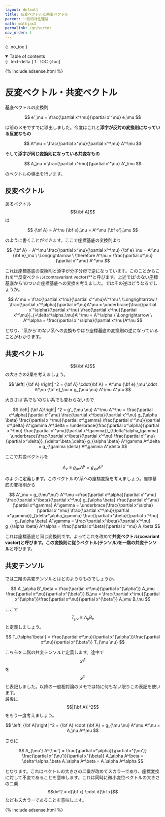 ```yaml
---
layout: default
title: 反変ベクトルと共変ベクトル
parent: 一般相対性理論
math: mathjax3
permalink: /gr/vector
nav_order: 4
---
```


{: .no_toc }

<details open markdown="block">
  <summary>
    Table of contents
  </summary>
  {: .text-delta }
1. TOC
{:toc}
</details>

{% include adsense.html %}

# 反変ベクトル・共変ベクトル

基底ベクトルの変換則

$$
e'_\nu 
= \frac{\partial x^\mu}{\partial x'^\nu} e_\mu
$$

は前のメモですでに導出しました。今度はこれと**添字が反対の変換則になっている反変なもの**

$$
A^\nu 
= \frac{\partial x^\nu}{\partial x'^\mu} A'^\mu
$$

そして**添字が同じ変換則になっている共変なもの**

$$
A_\nu 
= \frac{\partial x^\mu}{\partial x'^\nu} A'_\mu
$$

のベクトルの導出を行います。

## 反変ベクトル

あるベクトル$${\bf A}$$は

$$
{\bf A} 
= A^\nu {\bf e}_\nu
= A'^\mu {\bf e'}_\mu
$$

のように書くことができます。ここで座標基底の変換則より

$$
{\bf A} 
= A'^\mu \frac{\partial x^\nu}{\partial x'^\mu} {\bf e}_\nu
= A^\nu {\bf e}_\nu \ \Longrightarrow \ 
\therefore A^\nu 
= \frac{\partial x^\nu}{\partial x'^\mu} A'^\mu
$$

これは座標基底の変換則と添字が分子分母で逆になっています。このことからこれを**反変ベクトル(contravariant vector)**と呼びます。上述では'のない座標基底から'のついた座標基底への変換を考えました。ではその逆はどうなるでしょうか。

$$
A^\nu 
= \frac{\partial x^\nu}{\partial x'^\mu}A'^\mu \ \Longrightarrow \
\frac{\partial x'^\alpha}{\partial x^\nu}A^\nu 
= \underbrace{\frac{\partial x'^\alpha}{\partial x^\nu} \frac{\partial x^\nu}{\partial x'^\mu}}_{=\delta^\alpha_\mu}A'^\mu
= A'^\alpha \ \Longrightarrow \
A'^\alpha 
= \frac{\partial x'^\alpha}{\partial x^\nu}A^\nu 
$$

となり、'系から'のない系への変換もやはり座標基底の変換則の逆になっていることがわかります。

## 共変ベクトル

$${\bf A}$$の大きさの2乗を考えましょう。

$$
\left| {\bf A} \right| ^2 
= {\bf A} \cdot{\bf A} 
= A^\mu {\bf e}_\mu \cdot A^\nu {\bf e}_\nu
= g_{\mu \nu} A^\mu A^\nu
$$

大きさは'系でも'のない系でも変わらないので

$$
\left| {\bf A}\right| ^2 
= g'_{\mu \nu} A'^\mu A'^\nu 
= \frac{\partial x^\alpha}{\partial x'^\mu} \frac{\partial x^\beta}{\partial x'^\nu} g_{\alpha \beta} \frac{\partial x'^\mu}{\partial x^\gamma} \frac{\partial x'^\nu}{\partial x^\delta} A^\gamma A^\delta
= \underbrace{\frac{\partial x^\alpha}{\partial x'^\mu} \frac{\partial x'^\mu}{\partial x^\gamma}}_{\delta^\alpha_\gamma} \underbrace{\frac{\partial x^\beta}{\partial x'^\nu} \frac{\partial x'^\nu}{\partial x^\delta}}_{\delta^\beta_\delta} g_{\alpha \beta} A^\gamma A^\delta
= g_{\gamma \delta} A^\gamma A^\delta
$$

ここで共変ベクトルを

$$
A_\nu 
\equiv g_{\mu \nu} A^\mu
= g_{\nu \mu} A^\mu
$$

のように定義します。このベクトルの'系への座標変換を考えましょう。座標基底の変換則から

$$
A'_\nu 
= g_{\mu'\nu'} A'^\mu 
=\frac{\partial x^\alpha}{\partial x'^\mu} \frac{\partial x^\beta}{\partial x'^\nu} g_{\alpha \beta} \frac{\partial x'^\mu}{\partial x^\gamma} A^\gamma
= \underbrace{\frac{\partial x^\alpha}{\partial x'^\mu} \frac{\partial x'^\mu}{\partial x^\gamma}}_{\delta^\alpha_\gamma} \frac{\partial x^\beta}{\partial x'^\nu} g_{\alpha \beta} A^\gamma 
= \frac{\partial x^\beta}{\partial x'^\nu} g_{\alpha \beta} A^\alpha
= \frac{\partial x^\beta}{\partial x'^\nu} A_\beta 
$$

これは座標基底と同じ変換則です。よってこれを改めて**共変ベクトル(covariant vactor)**と呼びます。この**変換則に従うベクトル(テンソル)を一階の共変テンソル**と呼びます。

## 共変テンソル

では二階の共変テンソルとはどのようなものでしょうか。

$$
A'_\alpha B'_\beta
= \frac{\partial x^\mu}{\partial x^{\alpha'}} A_\mu \frac{\partial x^\nu}{\partial x^{\beta'}} B_\nu 
= \frac{\partial x^\mu}{\partial x^{\alpha'}}\frac{\partial x^\nu}{\partial x^{\beta'}} A_\mu B_\nu 
$$

ここで$$T_{\mu \nu} \equiv A_\mu B_\nu$$と定義しましょう。

$$
T_{\alpha'\beta'} 
= \frac{\partial x^\mu}{\partial x^{\alpha'}}\frac{\partial x^\nu}{\partial x^{\beta'}} T_{\mu \nu}
$$

こちらを二階の共変テンソルと定義します。途中で$$x'^\beta$$を$$x^{\beta'}$$と表記しました。以降の一般相対論のメモでは特に何もない限りこの表記を使います。  
最後に$$|{\bf A}|^2$$をもう一度考えましょう。

$$
\left| {\bf A}\right| ^2 
= {\bf A} \cdot {\bf A} 
= g_{\mu \nu} A^\mu A^\nu 
= A_\nu A^\mu
$$

さらに

$$
A_{\mu'} A^{\nu'} 
= \frac{\partial x^\alpha}{\partial x^{\nu'}} \frac{\partial x^{\nu'}}{\partial x^{\beta}} A_\alpha A^\beta
= \delta^\alpha_\beta A_\alpha A^\beta 
= A_\alpha A^\alpha
$$

となります。これはベクトルの大きさの二乗が改めてスカラーであり、座標変換に対して不変であることを意味します。これは同時に微小変位ベクトルの大きさの二乗$$dx^2 = d{\bf x} \cdot d{\bf x}$$などもスカラーであることを意味します。

{% include adsense.html %}